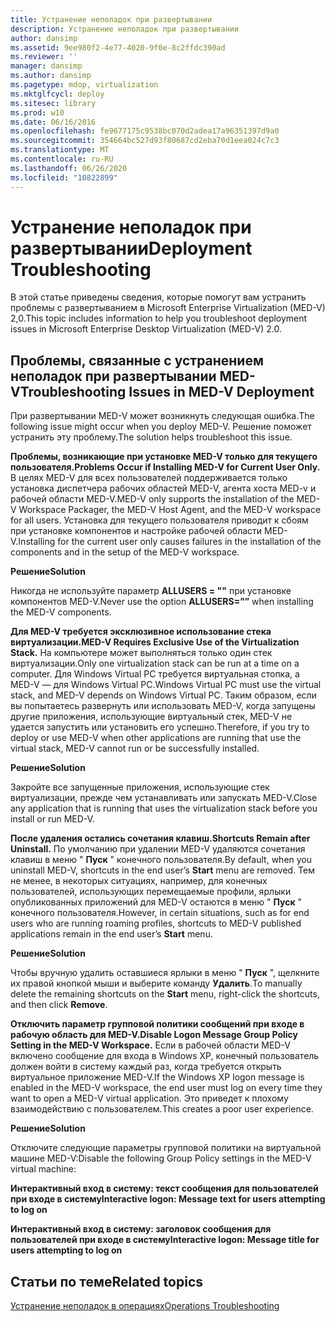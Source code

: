 ```yaml
---
title: Устранение неполадок при развертывании
description: Устранение неполадок при развертывании
author: dansimp
ms.assetid: 9ee980f2-4e77-4020-9f0e-8c2ffdc390ad
ms.reviewer: ''
manager: dansimp
ms.author: dansimp
ms.pagetype: mdop, virtualization
ms.mktglfcycl: deploy
ms.sitesec: library
ms.prod: w10
ms.date: 06/16/2016
ms.openlocfilehash: fe9677175c9538bc070d2adea17a96351397d9a0
ms.sourcegitcommit: 354664bc527d93f80687cd2eba70d1eea024c7c3
ms.translationtype: MT
ms.contentlocale: ru-RU
ms.lasthandoff: 06/26/2020
ms.locfileid: "10822899"
---
```

# <span data-ttu-id="6be4d-103">Устранение неполадок при развертывании</span><span class="sxs-lookup"><span data-stu-id="6be4d-103">Deployment Troubleshooting</span></span>


<span data-ttu-id="6be4d-104">В этой статье приведены сведения, которые помогут вам устранить проблемы с развертыванием в Microsoft Enterprise Virtualization (MED-V) 2,0.</span><span class="sxs-lookup"><span data-stu-id="6be4d-104">This topic includes information to help you troubleshoot deployment issues in Microsoft Enterprise Desktop Virtualization (MED-V) 2.0.</span></span>

## <span data-ttu-id="6be4d-105">Проблемы, связанные с устранением неполадок при развертывании MED-V</span><span class="sxs-lookup"><span data-stu-id="6be4d-105">Troubleshooting Issues in MED-V Deployment</span></span>


<span data-ttu-id="6be4d-106">При развертывании MED-V может возникнуть следующая ошибка.</span><span class="sxs-lookup"><span data-stu-id="6be4d-106">The following issue might occur when you deploy MED-V.</span></span> <span data-ttu-id="6be4d-107">Решение поможет устранить эту проблему.</span><span class="sxs-lookup"><span data-stu-id="6be4d-107">The solution helps troubleshoot this issue.</span></span>

**<span data-ttu-id="6be4d-108">Проблемы, возникающие при установке MED-V только для текущего пользователя.</span><span class="sxs-lookup"><span data-stu-id="6be4d-108">Problems Occur if Installing MED-V for Current User Only.</span></span>** <span data-ttu-id="6be4d-109">В целях MED-V для всех пользователей поддерживается только установка диспетчера рабочих областей MED-V, агента хоста MED-v и рабочей области MED-V.</span><span class="sxs-lookup"><span data-stu-id="6be4d-109">MED-V only supports the installation of the MED-V Workspace Packager, the MED-V Host Agent, and the MED-V workspace for all users.</span></span> <span data-ttu-id="6be4d-110">Установка для текущего пользователя приводит к сбоям при установке компонентов и настройке рабочей области MED-V.</span><span class="sxs-lookup"><span data-stu-id="6be4d-110">Installing for the current user only causes failures in the installation of the components and in the setup of the MED-V workspace.</span></span>

**<span data-ttu-id="6be4d-111">Решение</span><span class="sxs-lookup"><span data-stu-id="6be4d-111">Solution</span></span>**

<span data-ttu-id="6be4d-112">Никогда не используйте параметр **ALLUSERS = ""** при установке компонентов MED-V.</span><span class="sxs-lookup"><span data-stu-id="6be4d-112">Never use the option **ALLUSERS=””** when installing the MED-V components.</span></span>

**<span data-ttu-id="6be4d-113">Для MED-V требуется эксклюзивное использование стека виртуализации.</span><span class="sxs-lookup"><span data-stu-id="6be4d-113">MED-V Requires Exclusive Use of the Virtualization Stack.</span></span>** <span data-ttu-id="6be4d-114">На компьютере может выполняться только один стек виртуализации.</span><span class="sxs-lookup"><span data-stu-id="6be4d-114">Only one virtualization stack can be run at a time on a computer.</span></span> <span data-ttu-id="6be4d-115">Для Windows Virtual PC требуется виртуальная стопка, а MED-V — для Windows Virtual PC.</span><span class="sxs-lookup"><span data-stu-id="6be4d-115">Windows Virtual PC must use the virtual stack, and MED-V depends on Windows Virtual PC.</span></span> <span data-ttu-id="6be4d-116">Таким образом, если вы попытаетесь развернуть или использовать MED-V, когда запущены другие приложения, использующие виртуальный стек, MED-V не удается запустить или установить его успешно.</span><span class="sxs-lookup"><span data-stu-id="6be4d-116">Therefore, if you try to deploy or use MED-V when other applications are running that use the virtual stack, MED-V cannot run or be successfully installed.</span></span>

**<span data-ttu-id="6be4d-117">Решение</span><span class="sxs-lookup"><span data-stu-id="6be4d-117">Solution</span></span>**

<span data-ttu-id="6be4d-118">Закройте все запущенные приложения, использующие стек виртуализации, прежде чем устанавливать или запускать MED-V.</span><span class="sxs-lookup"><span data-stu-id="6be4d-118">Close any application that is running that uses the virtualization stack before you install or run MED-V.</span></span>

**<span data-ttu-id="6be4d-119">После удаления остались сочетания клавиш.</span><span class="sxs-lookup"><span data-stu-id="6be4d-119">Shortcuts Remain after Uninstall.</span></span>** <span data-ttu-id="6be4d-120">По умолчанию при удалении MED-V удаляются сочетания клавиш в меню " **Пуск** " конечного пользователя.</span><span class="sxs-lookup"><span data-stu-id="6be4d-120">By default, when you uninstall MED-V, shortcuts in the end user’s **Start** menu are removed.</span></span> <span data-ttu-id="6be4d-121">Тем не менее, в некоторых ситуациях, например, для конечных пользователей, использующих перемещаемые профили, ярлыки опубликованных приложений для MED-V остаются в меню " **Пуск** " конечного пользователя.</span><span class="sxs-lookup"><span data-stu-id="6be4d-121">However, in certain situations, such as for end users who are running roaming profiles, shortcuts to MED-V published applications remain in the end user’s **Start** menu.</span></span>

**<span data-ttu-id="6be4d-122">Решение</span><span class="sxs-lookup"><span data-stu-id="6be4d-122">Solution</span></span>**

<span data-ttu-id="6be4d-123">Чтобы вручную удалить оставшиеся ярлыки в меню " **Пуск** ", щелкните их правой кнопкой мыши и выберите команду **Удалить**.</span><span class="sxs-lookup"><span data-stu-id="6be4d-123">To manually delete the remaining shortcuts on the **Start** menu, right-click the shortcuts, and then click **Remove**.</span></span>

**<span data-ttu-id="6be4d-124">Отключить параметр групповой политики сообщений при входе в рабочую область для MED-V.</span><span class="sxs-lookup"><span data-stu-id="6be4d-124">Disable Logon Message Group Policy Setting in the MED-V Workspace.</span></span>** <span data-ttu-id="6be4d-125">Если в рабочей области MED-V включено сообщение для входа в Windows XP, конечный пользователь должен войти в систему каждый раз, когда требуется открыть виртуальное приложение MED-V.</span><span class="sxs-lookup"><span data-stu-id="6be4d-125">If the Windows XP logon message is enabled in the MED-V workspace, the end user must log on every time they want to open a MED-V virtual application.</span></span> <span data-ttu-id="6be4d-126">Это приведет к плохому взаимодействию с пользователем.</span><span class="sxs-lookup"><span data-stu-id="6be4d-126">This creates a poor user experience.</span></span>

**<span data-ttu-id="6be4d-127">Решение</span><span class="sxs-lookup"><span data-stu-id="6be4d-127">Solution</span></span>**

<span data-ttu-id="6be4d-128">Отключите следующие параметры групповой политики на виртуальной машине MED-V:</span><span class="sxs-lookup"><span data-stu-id="6be4d-128">Disable the following Group Policy settings in the MED-V virtual machine:</span></span>

**<span data-ttu-id="6be4d-129">Интерактивный вход в систему: текст сообщения для пользователей при входе в систему</span><span class="sxs-lookup"><span data-stu-id="6be4d-129">Interactive logon: Message text for users attempting to log on</span></span>**

**<span data-ttu-id="6be4d-130">Интерактивный вход в систему: заголовок сообщения для пользователей при входе в систему</span><span class="sxs-lookup"><span data-stu-id="6be4d-130">Interactive logon: Message title for users attempting to log on</span></span>**

## <span data-ttu-id="6be4d-131">Статьи по теме</span><span class="sxs-lookup"><span data-stu-id="6be4d-131">Related topics</span></span>


[<span data-ttu-id="6be4d-132">Устранение неполадок в операциях</span><span class="sxs-lookup"><span data-stu-id="6be4d-132">Operations Troubleshooting</span></span>](operations-troubleshooting-medv2.md)

 

 






